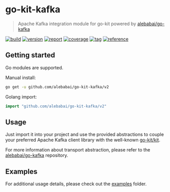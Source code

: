 # go-kit-kafka

> Apache Kafka integration module for go-kit powered by [alebabai/go-kafka](https://github.com/alebabai/go-kafka)

[![build](https://img.shields.io/github/actions/workflow/status/alebabai/go-kit-kafka/ci.yml)](https://github.com/alebabai/go-kit-kafka/actions?query=workflow%3ACI)
[![version](https://img.shields.io/github/go-mod/go-version/alebabai/go-kit-kafka)](https://go.dev/)
[![report](https://goreportcard.com/badge/github.com/alebabai/go-kit-kafka)](https://goreportcard.com/report/github.com/alebabai/go-kit-kafka)
[![coverage](https://img.shields.io/codecov/c/github/alebabai/go-kit-kafka)](https://codecov.io/github/alebabai/go-kit-kafka)
[![tag](https://img.shields.io/github/tag/alebabai/go-kit-kafka.svg)](https://github.com/alebabai/go-kit-kafka/tags)
[![reference](https://pkg.go.dev/badge/github.com/alebabai/go-kit-kafka.svg)](https://pkg.go.dev/github.com/alebabai/go-kit-kafka)

## Getting started

Go modules are supported.  

Manual install:

```bash
go get -u github.com/alebabai/go-kit-kafka/v2
```

Golang import:

```go
import "github.com/alebabai/go-kit-kafka/v2"
```

## Usage

Just import it into your project and use the provided abstractions to couple your preferred Apache Kafka client library with the well-known [go-kit/kit](https://github.com/go-kit/kit).

For more information about transport abstraction, please refer to the [alebabai/go-kafka](https://github.com/alebabai/go-kafka) repository.

## Examples

For additional usage details, please check out the [examples](./examples) folder.
